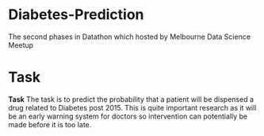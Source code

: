# Diabetes-Prediction

The second phases in Datathon which hosted by Melbourne Data Science Meetup 

# Task
**Task**
The task is to predict the probability that a patient will be dispensed a drug related to Diabetes post 2015. This is quite important research as it will be an early warning system for doctors so intervention can potentially be made before it is too late.


